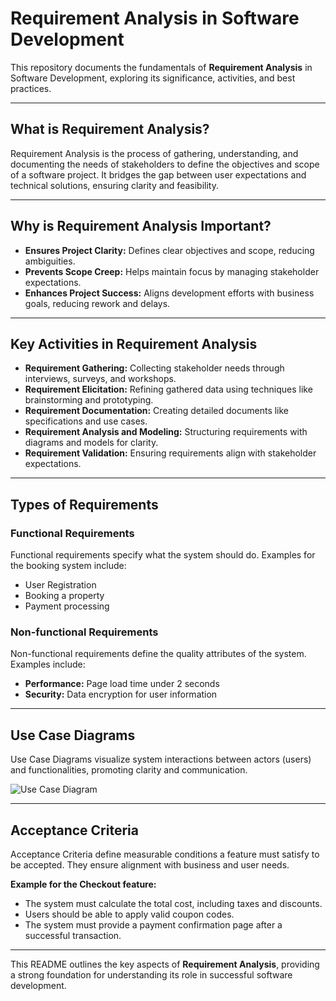 
# Requirement Analysis in Software Development  

This repository documents the fundamentals of **Requirement Analysis** in Software Development, exploring its significance, activities, and best practices.  

---

## What is Requirement Analysis?  
Requirement Analysis is the process of gathering, understanding, and documenting the needs of stakeholders to define the objectives and scope of a software project. It bridges the gap between user expectations and technical solutions, ensuring clarity and feasibility.  

---

## Why is Requirement Analysis Important?  
- **Ensures Project Clarity:** Defines clear objectives and scope, reducing ambiguities.  
- **Prevents Scope Creep:** Helps maintain focus by managing stakeholder expectations.  
- **Enhances Project Success:** Aligns development efforts with business goals, reducing rework and delays.  

---

## Key Activities in Requirement Analysis  
- **Requirement Gathering:** Collecting stakeholder needs through interviews, surveys, and workshops.  
- **Requirement Elicitation:** Refining gathered data using techniques like brainstorming and prototyping.  
- **Requirement Documentation:** Creating detailed documents like specifications and use cases.  
- **Requirement Analysis and Modeling:** Structuring requirements with diagrams and models for clarity.  
- **Requirement Validation:** Ensuring requirements align with stakeholder expectations.  

---

## Types of Requirements  

### Functional Requirements  
Functional requirements specify what the system should do. Examples for the booking system include:  
- User Registration  
- Booking a property  
- Payment processing  

### Non-functional Requirements  
Non-functional requirements define the quality attributes of the system. Examples include:  
- **Performance:** Page load time under 2 seconds  
- **Security:** Data encryption for user information  

---

## Use Case Diagrams  
Use Case Diagrams visualize system interactions between actors (users) and functionalities, promoting clarity and communication.  

![Use Case Diagram](./alx-booking-uc.png)  

---

## Acceptance Criteria  
Acceptance Criteria define measurable conditions a feature must satisfy to be accepted. They ensure alignment with business and user needs.  

**Example for the Checkout feature:**  
- The system must calculate the total cost, including taxes and discounts.  
- Users should be able to apply valid coupon codes.  
- The system must provide a payment confirmation page after a successful transaction.  

---

This README outlines the key aspects of **Requirement Analysis**, providing a strong foundation for understanding its role in successful software development.
